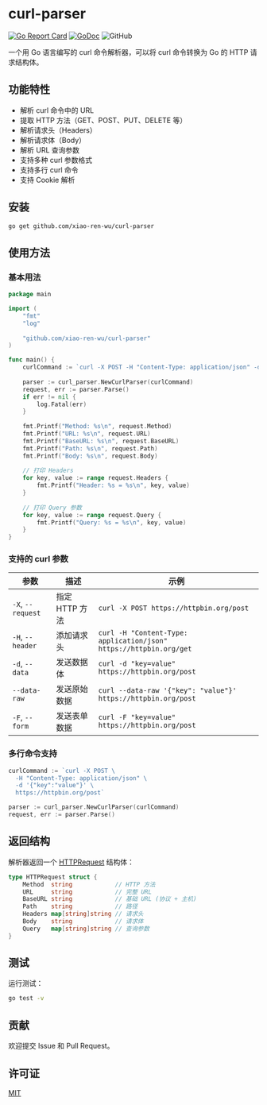 # curl-parser

[![Go Report Card](https://goreportcard.com/badge/github.com/xiao-ren-wu/curl-parser)](https://goreportcard.com/report/github.com/xiao-ren-wu/curl-parser)
[![GoDoc](https://pkg.go.dev/badge/github.com/xiao-ren-wu/curl-parser?utm_source=godoc)](https://pkg.go.dev/github.com/xiao-ren-wu/curl-parser)
![GitHub](https://img.shields.io/github/license/xiao-ren-wu/curl-parser)

一个用 Go 语言编写的 curl 命令解析器，可以将 curl 命令转换为 Go 的 HTTP 请求结构体。

## 功能特性

- 解析 curl 命令中的 URL
- 提取 HTTP 方法（GET、POST、PUT、DELETE 等）
- 解析请求头（Headers）
- 解析请求体（Body）
- 解析 URL 查询参数
- 支持多种 curl 参数格式
- 支持多行 curl 命令
- 支持 Cookie 解析

## 安装

```bash
go get github.com/xiao-ren-wu/curl-parser
```

## 使用方法

### 基本用法

```go
package main

import (
    "fmt"
    "log"
    
    "github.com/xiao-ren-wu/curl-parser"
)

func main() {
    curlCommand := `curl -X POST -H "Content-Type: application/json" -d '{"key":"value"}' https://httpbin.org/post`
    
    parser := curl_parser.NewCurlParser(curlCommand)
    request, err := parser.Parse()
    if err != nil {
        log.Fatal(err)
    }
    
    fmt.Printf("Method: %s\n", request.Method)
    fmt.Printf("URL: %s\n", request.URL)
    fmt.Printf("BaseURL: %s\n", request.BaseURL)
    fmt.Printf("Path: %s\n", request.Path)
    fmt.Printf("Body: %s\n", request.Body)
    
    // 打印 Headers
    for key, value := range request.Headers {
        fmt.Printf("Header: %s = %s\n", key, value)
    }
    
    // 打印 Query 参数
    for key, value := range request.Query {
        fmt.Printf("Query: %s = %s\n", key, value)
    }
}
```

### 支持的 curl 参数

| 参数 | 描述 | 示例 |
|------|------|------|
| `-X`, `--request` | 指定 HTTP 方法 | `curl -X POST https://httpbin.org/post` |
| `-H`, `--header` | 添加请求头 | `curl -H "Content-Type: application/json" https://httpbin.org/get` |
| `-d`, `--data` | 发送数据体 | `curl -d "key=value" https://httpbin.org/post` |
| `--data-raw` | 发送原始数据 | `curl --data-raw '{"key": "value"}' https://httpbin.org/post` |
| `-F`, `--form` | 发送表单数据 | `curl -F "key=value" https://httpbin.org/post` |

### 多行命令支持

```go
curlCommand := `curl -X POST \
  -H "Content-Type: application/json" \
  -d '{"key":"value"}' \
  https://httpbin.org/post`

parser := curl_parser.NewCurlParser(curlCommand)
request, err := parser.Parse()
```

## 返回结构

解析器返回一个 [HTTPRequest](file:///Users/erik/Desktop/curl-parser/parser.go#L12-L22) 结构体：

```go
type HTTPRequest struct {
    Method  string            // HTTP 方法
    URL     string            // 完整 URL
    BaseURL string            // 基础 URL (协议 + 主机)
    Path    string            // 路径
    Headers map[string]string // 请求头
    Body    string            // 请求体
    Query   map[string]string // 查询参数
}
```

## 测试

运行测试：

```bash
go test -v
```

## 贡献

欢迎提交 Issue 和 Pull Request。

## 许可证

[MIT](LICENSE)